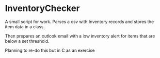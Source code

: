 # InventoryChecker

A small script for work. Parses a csv with Inventory records and stores the item data in a class.

Then prepares an outlook email with a low inventory alert for items that are below a set threshold.

Planning to re-do this but in C as an exercise
